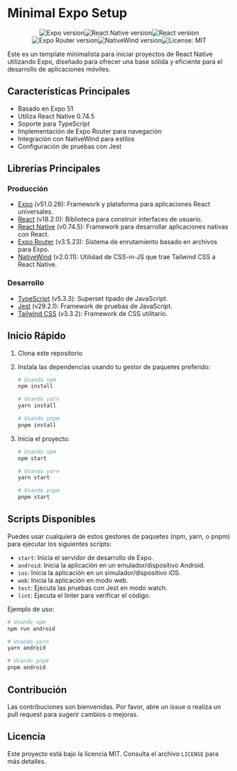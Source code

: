 # Minimal Expo Setup

<p align="center" style="display: flex; flex-wrap: wrap; justify-content: center; align-items: center;">
  <a aria-label="Expo version" href="https://www.npmjs.com/package/expo" target="_blank" style="text-decoration: none;">
    <img alt="Expo version" src="https://img.shields.io/badge/Expo-51.0.28-white?style=flat-square&logo=expo" />
  </a>
  <a aria-label="React Native version" href="https://www.npmjs.com/package/react-native" target="_blank" style="text-decoration: none;">
    <img alt="React Native version" src="https://img.shields.io/badge/React%20Native-0.74.5-blue?style=flat-square&logo=react" />
  </a>
  <a aria-label="React version" href="https://www.npmjs.com/package/react" target="_blank" style="text-decoration: none;">
    <img alt="React version" src="https://img.shields.io/badge/React-18.2.0-blue?style=flat-square&logo=react" />
  </a>
  <a aria-label="Expo Router version" href="https://www.npmjs.com/package/expo-router" target="_blank" style="text-decoration: none;">
    <img alt="Expo Router version" src="https://img.shields.io/badge/Expo%20Router-3.5.23-white?style=flat-square&logo=expo" />
  </a>
  <a aria-label="NativeWind version" href="https://www.npmjs.com/package/nativewind" target="_blank" style="text-decoration: none;">
    <img alt="NativeWind version" src="https://img.shields.io/badge/NativeWind-2.0.11-blue?style=flat-square&logo=tailwindcss" />
  </a>
  <a aria-label="License" href="https://opensource.org/licenses/MIT" target="_blank" style="text-decoration: none;">
    <img alt="License: MIT" src="https://img.shields.io/badge/License-MIT-yellow.svg?style=flat-square" />
  </a>
</p>

Este es un template minimalista para iniciar proyectos de React Native utilizando Expo, diseñado para ofrecer una base sólida y eficiente para el desarrollo de aplicaciones móviles.

## Características Principales

- Basado en Expo 51
- Utiliza React Native 0.74.5
- Soporte para TypeScript
- Implementación de Expo Router para navegación
- Integración con NativeWind para estilos
- Configuración de pruebas con Jest

## Librerías Principales

### Producción

- [Expo](https://docs.expo.dev/) (v51.0.28): Framework y plataforma para aplicaciones React universales.
- [React](https://reactjs.org/) (v18.2.0): Biblioteca para construir interfaces de usuario.
- [React Native](https://reactnative.dev/) (v0.74.5): Framework para desarrollar aplicaciones nativas con React.
- [Expo Router](https://docs.expo.dev/router/introduction/) (v3.5.23): Sistema de enrutamiento basado en archivos para Expo.
- [NativeWind](https://www.nativewind.dev/) (v2.0.11): Utilidad de CSS-in-JS que trae Tailwind CSS a React Native.

### Desarrollo

- [TypeScript](https://www.typescriptlang.org/) (v5.3.3): Superset tipado de JavaScript.
- [Jest](https://jestjs.io/) (v29.2.1): Framework de pruebas de JavaScript.
- [Tailwind CSS](https://tailwindcss.com/) (v3.3.2): Framework de CSS utilitario.

## Inicio Rápido

1. Clona este repositorio
2. Instala las dependencias usando tu gestor de paquetes preferido:

   ```bash
   # Usando npm
   npm install

   # Usando yarn
   yarn install

   # Usando pnpm
   pnpm install
   ```

3. Inicia el proyecto:

   ```bash
   # Usando npm
   npm start

   # Usando yarn
   yarn start

   # Usando pnpm
   pnpm start
   ```

## Scripts Disponibles

Puedes usar cualquiera de estos gestores de paquetes (npm, yarn, o pnpm) para ejecutar los siguientes scripts:

- `start`: Inicia el servidor de desarrollo de Expo.
- `android`: Inicia la aplicación en un emulador/dispositivo Android.
- `ios`: Inicia la aplicación en un simulador/dispositivo iOS.
- `web`: Inicia la aplicación en modo web.
- `test`: Ejecuta las pruebas con Jest en modo watch.
- `lint`: Ejecuta el linter para verificar el código.

Ejemplo de uso:

```bash
# Usando npm
npm run android

# Usando yarn
yarn android

# Usando pnpm
pnpm android
```

## Contribución

Las contribuciones son bienvenidas. Por favor, abre un issue o realiza un pull request para sugerir cambios o mejoras.

## Licencia

Este proyecto está bajo la licencia MIT. Consulta el archivo `LICENSE` para más detalles.
